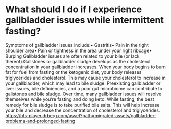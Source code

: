 # What should I do if I experience gallbladder issues while intermittent fasting?

Symptoms of gallbladder issues include:• Gastritis• Pain in the right shoulder area• Pain or tightness in the area under your right ribcage• Burping Gallbladder issues are often related to your bile (or lack thereof).Gallstones or gallbladder sludge develops as the cholesterol concentration in your gallbladder increases. When your body begins to burn fat for fuel from fasting or the ketogenic diet, your body releases triglycerides and cholesterol. This may cause your cholesterol to increase in your gallbladder, which may lead to bile sludge. Preexisting gallbladder or liver issues, bile deficiencies, and a poor gut microbiome can contribute to gallstones and bile sludge. Over time, many gallbladder issues will resolve themselves while you’re fasting and doing keto. While fasting, the best remedy for bile sludge is to take purified bile salts. This will help increase your bile and decrease the concentration of cholesterol and triglycerides. https://hls-player.drberg.com/asset?path=migrated-assets/gallbladder-problems-and-prolonged-fasting